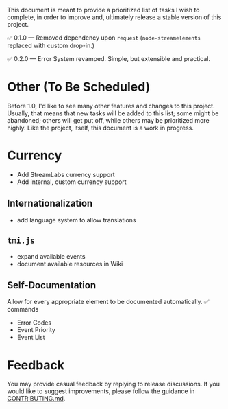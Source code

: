 This document is meant to provide a prioritized list of tasks I wish to complete, in order to improve and, ultimately release a stable version of this project.

✅ 0.1.0 — Removed dependency upon `request` (`node-streamelements` replaced with custom drop-in.)

✅ 0.2.0 — Error System revamped. Simple, but extensible and practical.

# Other (To Be Scheduled)

Before 1.0, I'd like to see many other features and changes to this project. Usually, that means that new tasks will be added to this list; some might be abandoned; others will get put off, while others may be prioritized more highly. Like the project, itself, this document is a work in progress.

# Currency

- Add StreamLabs currency support
- Add internal, custom currency support

## Internationalization
- add language system to allow translations

## `tmi.js`
- expand available events
- document available resources in Wiki

## Self-Documentation

Allow for every appropriate element to be documented automatically.
✅ commands
- Error Codes
- Event Priority
- Event List

# Feedback

You may provide casual feedback by replying to release discussions. If you would like to suggest improvements, please follow the guidance in [CONTRIBUTING.md](https://github.com/WildcardSearch/twitch-chat-bot/blob/main/CONTRIBUTING.md).